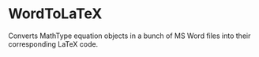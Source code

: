 # WordToLaTeX
Converts MathType equation objects in a bunch of MS Word files into their corresponding LaTeX code.
